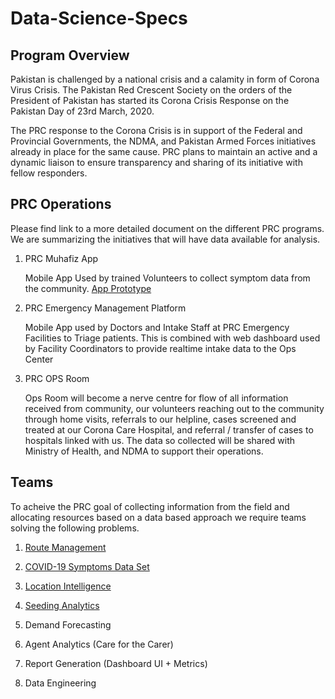 # Data-Science-Specs

## Program Overview
Pakistan is challenged by a national crisis and a calamity in form of Corona Virus Crisis. The Pakistan Red Crescent Society on the orders of the President of Pakistan has started its Corona Crisis Response on the Pakistan Day of 23rd March, 2020. 

The PRC response to the Corona Crisis is in support of the Federal and Provincial Governments, the NDMA, and Pakistan Armed Forces initiatives already in place for the same cause. PRC plans to maintain an active and a dynamic liaison to ensure transparency and sharing of its initiative with fellow responders. 

## PRC Operations
Please find link to a more detailed document on the different PRC programs. We are summarizing the initiatives that will have data available for analysis.

1. PRC Muhafiz App

	Mobile App Used by trained Volunteers to collect symptom data from the community. [App Prototype](https://www.figma.com/proto/TtIl1Rei7WY6vMf7upypjA/Material-Design-Theme-Kit-Mine?node-id=22551%3A33034&scaling=scale-down)


2. PRC Emergency Management Platform

	Mobile App used by Doctors and Intake Staff at PRC Emergency Facilities to Triage patients. This is combined with web dashboard used by Facility Coordinators to provide realtime intake data to the Ops Center 


3. PRC OPS Room

	Ops Room will become a nerve centre for flow of all information received from community, our volunteers reaching out to the community through home visits, referrals to our helpline, cases screened and treated at our Corona Care Hospital, and referral / transfer of cases to hospitals linked with us. The data so collected will be shared with Ministry of Health, and NDMA to support their operations.

## Teams
To acheive the PRC goal of collecting information from the field and allocating resources based on a data based approach we require teams solving the following problems.
1. [Route Management](./Route/Route_Management.md)

2. [COVID-19 Symptoms Data Set](./Symptoms/Symptoms-Data-Set.md)

3. [Location Intelligence](./Location/Location-Intelligence.md)

4. [Seeding Analytics](./Seeding/Seeding-Analytics.md)

5. Demand Forecasting

6. Agent Analytics (Care for the Carer)

7. Report Generation (Dashboard UI + Metrics)

8. Data Engineering
